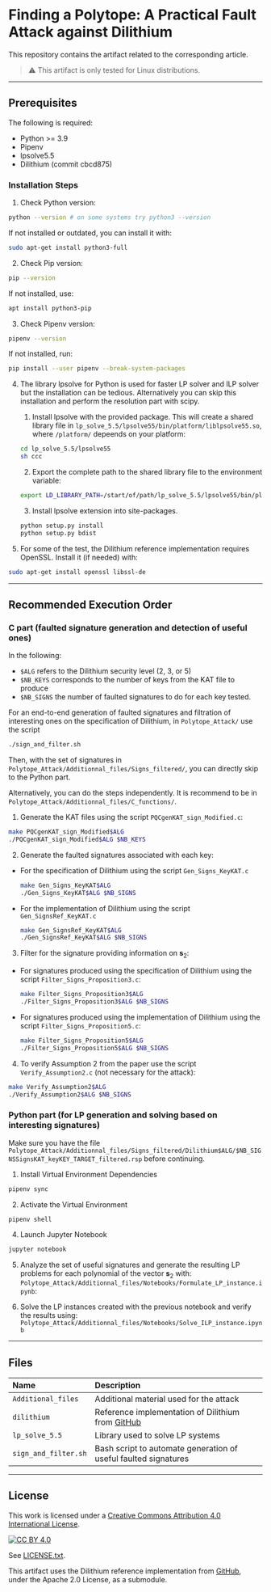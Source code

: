 # Finding a Polytope: A Practical Fault Attack against Dilithium

This repository contains the artifact related to the corresponding article.

> ⚠️ This artifact is only tested for Linux distributions.

-----
## Prerequisites

The following is required:

* Python >= 3.9
* Pipenv
* lpsolve5.5
* Dilithium (commit cbcd875)

### Installation Steps
1. Check Python version:  
```bash
python --version # on some systems try python3 --version
```
If not installed or outdated, you can install it with:
```bash
sudo apt-get install python3-full
```

2. Check Pip version:  
```bash
pip --version
```
If not installed, use:
```bash
apt install python3-pip
```

3. Check Pipenv version:  
```bash
pipenv --version
```
If not installed, run:
```bash
pip install --user pipenv --break-system-packages  
```  

4. The library lpsolve for Python is used for faster LP solver and ILP solver but the installation can be tedious. Alternatively you can skip this installation and perform the resolution part with scipy.  
   1.  Install lpsolve with the provided package. This will create a shared library file in ```lp_solve_5.5/lpsolve55/bin/platform/liblpsolve55.so```, where `/platform/` depeends on your platform:  
   ```bash
   cd lp_solve_5.5/lpsolve55
   sh ccc
   ```  
   2.  Export the complete path to the shared library file to the environment variable:
   ```bash
   export LD_LIBRARY_PATH=/start/of/path/lp_solve_5.5/lpsolve55/bin/platform/liblpsolve55.so
   ```  
   3.  Install lpsolve extension into site-packages.
   ```bash
   python setup.py install
   python setup.py bdist
   ```

5. For some of the test, the Dilithium reference implementation requires OpenSSL. Install it (if needed) with:
```bash
sudo apt-get install openssl libssl-de
```
------
## Recommended Execution Order
### C part (faulted signature generation and detection of useful ones)
In the following: 
   - `$ALG` refers to the Dilithium security level (2, 3, or 5) 
   - `$NB_KEYS` corresponds to the number of keys from the KAT file to produce 
   - `$NB_SIGNS` the number of faulted signatures to do for each key tested.  

For an end-to-end generation of faulted signatures and filtration of interesting ones on the specification of Dilithium, in `Polytope_Attack/` use the script 
```bash
./sign_and_filter.sh
```
Then, with the set of signatures in `Polytope_Attack/Additionnal_files/Signs_filtered/`, you can directly skip to the Python part.

Alternatively, you can do the steps independently. It is recommend to be in `Polytope_Attack/Additionnal_files/C_functions/`.  

1. Generate the KAT files using the script `PQCgenKAT_sign_Modified.c`:
```bash
make PQCgenKAT_sign_Modified$ALG
./PQCgenKAT_sign_Modified$ALG $NB_KEYS
```

2. Generate the faulted signatures associated with each key:
- For the specification of Dilithium using the script `Gen_Signs_KeyKAT.c`
   ```bash
   make Gen_Signs_KeyKAT$ALG
   ./Gen_Signs_KeyKAT$ALG $NB_SIGNS
   ```

- For the implementation of Dilithium using the script `Gen_SignsRef_KeyKAT.c`
   ```bash
   make Gen_SignsRef_KeyKAT$ALG
   ./Gen_SignsRef_KeyKAT$ALG $NB_SIGNS
   ```

3. Filter for the signature providing information on $\mathbf{s}_2$:
- For signatures produced using the specification of Dilithium using the script `Filter_Signs_Proposition3.c`:
   ```bash
   make Filter_Signs_Proposition3$ALG
   ./Filter_Signs_Proposition3$ALG $NB_SIGNS
   ```

- For signatures produced using the implementation of Dilithium using the script `Filter_Signs_Proposition5.c`:
   ```bash
   make Filter_Signs_Proposition5$ALG
   ./Filter_Signs_Proposition5$ALG $NB_SIGNS
   ```

4. To verify Assumption 2 from the paper use the script `Verify_Assumption2.c` (not necessary for the attack):
```bash
make Verify_Assumption2$ALG
./Verify_Assumption2$ALG $NB_SIGNS
```

### Python part (for LP generation and solving based on interesting signatures)
Make sure you have the file `Polytope_Attack/Additionnal_files/Signs_filtered/Dilithium$ALG/$NB_SIGNSSignsKAT_keyKEY_TARGET_filtered.rsp` before continuing.  

1. Install Virtual Environment Dependencies
```bash 
pipenv sync
```

2. Activate the Virtual Environment 
```bash 
pipenv shell
```

4. Launch Jupyter Notebook 
```bash 
jupyter notebook
```

5. Analyze the set of useful signatures and generate the resulting LP problems for each polynomial of the vector $\textbf{s}_2$ with:  
`Polytope_Attack/Additionnal_files/Notebooks/Formulate_LP_instance.ipynb`: 


6. Solve the LP instances created with the previous notebook and verify the results using:  
`Polytope_Attack/Additionnal_files/Notebooks/Solve_ILP_instance.ipynb`
------
## Files
| Name                   | Description                                              |
| :---                   | :---                                                     |
| `Additional_files`     | Additional material used for the attack                  |
| `dilithium`     | Reference implementation of Dilithium from   [GitHub](https://github.com/pq-crystals/dilithium) |
| `lp_solve_5.5`         | Library used to solve LP systems                     |
| `sign_and_filter.sh`   | Bash script to automate generation of useful faulted signatures    |

------
## License

This work is licensed under a [Creative Commons Attribution 4.0 International License](http://creativecommons.org/licenses/by/4.0/).

[![CC BY 4.0](https://i.creativecommons.org/l/by/4.0/88x31.png)](http://creativecommons.org/licenses/by/4.0/)

See [LICENSE.txt](./LICENSE.txt).

This artifact uses the Dilithium reference implementation from [GitHub](https://github.com/pq-crystals/dilithium), under the Apache 2.0 License, as a submodule.

